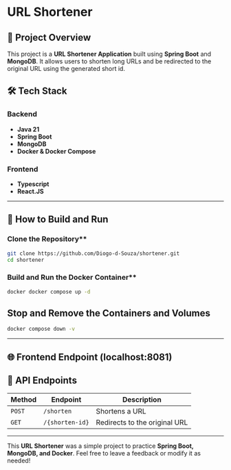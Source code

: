 # URL Shortener

## 📌 Project Overview

This project is a **URL Shortener Application** built using **Spring Boot** and **MongoDB**. It allows users to shorten long URLs and be redirected to the original URL using the generated short id.

## 🛠️ Tech Stack

### Backend

- **Java 21**
- **Spring Boot**
- **MongoDB**
- **Docker & Docker Compose**

### Frontend

- **Typescript**
- **React.JS**

---

## 🔨 How to Build and Run

### Clone the Repository\*\*

```sh
git clone https://github.com/Diogo-d-Souza/shortener.git
cd shortener
```

### Build and Run the Docker Container\*\*

```sh
docker docker compose up -d
```

## Stop and Remove the Containers and Volumes

```sh
docker compose down -v
```

---

## 🌐 Frontend Endpoint (localhost:8081)

## 📡 API Endpoints

| Method | Endpoint        | Description                   |
| ------ | --------------- | ----------------------------- |
| `POST` | `/shorten`      | Shortens a URL                |
| `GET`  | `/{shorten-id}` | Redirects to the original URL |

---

This **URL Shortener** was a simple project to practice **Spring Boot, MongoDB, and Docker**.
Feel free to leave a feedback or modify it as needed!
